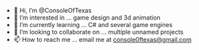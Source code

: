 - 👋 Hi, I’m @ConsoleOfTexas
- 👀 I’m interested in ... game design and 3d animation
- 🌱 I’m currently learning ... C# and several game engines
- 💞️ I’m looking to collaborate on ... multiple unnamed projects
- 📫 How to reach me ... email me at console0ftexas@gmail.com

<!---
ConsoleOfTexas/ConsoleOfTexas is a ✨ special ✨ repository because its `README.md` (this file) appears on your GitHub profile.
You can click the Preview link to take a look at your changes.
--->
